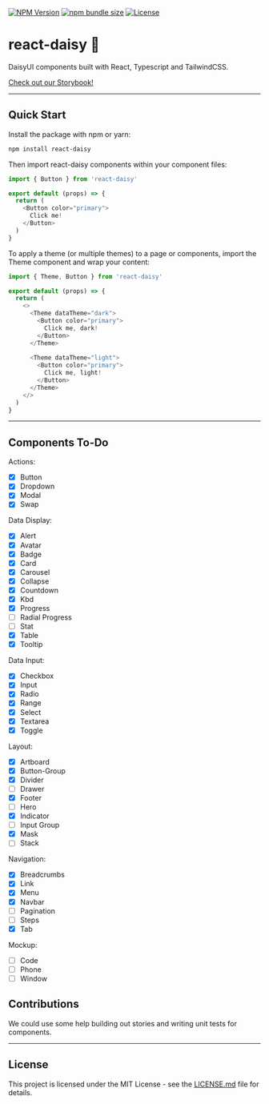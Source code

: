 [![NPM Version](https://img.shields.io/npm/v/react-daisy.svg?branch=master)](https://www.npmjs.com/package/react-daisy) [![npm bundle size](https://img.shields.io/bundlephobia/minzip/react-daisy)](https://bundlephobia.com/result?p=react-daisy) [![License](https://img.shields.io/npm/l/react-daisy.svg)](https://github.com/benjitrosch/react-daisy/blob/master/LICENSE) 

# react-daisy 🌼

DaisyUI components built with React, Typescript and TailwindCSS.

<a href="https://benjitrosch.github.io/react-daisy/">Check out our Storybook!</a>

----

## Quick Start

Install the package with npm or yarn:

```bash
npm install react-daisy
```

Then import react-daisy components within your component files:

```js
import { Button } from 'react-daisy'

export default (props) => {
  return (
    <Button color="primary">
      Click me!
    </Button>
  )
}
```

To apply a theme (or multiple themes) to a page or components, import the Theme component and wrap your content:

```js
import { Theme, Button } from 'react-daisy'

export default (props) => {
  return (
    <>
      <Theme dataTheme="dark">
        <Button color="primary">
          Click me, dark!
        </Button>
      </Theme>
      
      <Theme dataTheme="light">
        <Button color="primary">
          Click me, light!
        </Button>
      </Theme>
    </>
  )
}
```

---

## Components To-Do

Actions:
- [x] Button
- [X] Dropdown
- [X] Modal
- [X] Swap

Data Display:
- [x] Alert
- [X] Avatar
- [X] Badge
- [X] Card
- [X] Carousel
- [X] Collapse
- [X] Countdown
- [X] Kbd
- [X] Progress
- [ ] Radial Progress
- [ ] Stat
- [X] Table
- [X] Tooltip

Data Input:
- [X] Checkbox
- [X] Input
- [X] Radio
- [X] Range
- [X] Select
- [X] Textarea
- [X] Toggle

Layout:
- [X] Artboard
- [x] Button-Group
- [X] Divider
- [ ] Drawer
- [X] Footer
- [ ] Hero
- [X] Indicator
- [ ] Input Group
- [X] Mask
- [ ] Stack

Navigation:
- [X] Breadcrumbs
- [X] Link
- [X] Menu
- [X] Navbar
- [ ] Pagination
- [ ] Steps
- [X] Tab

Mockup:
- [ ] Code
- [ ] Phone
- [ ] Window

## Contributions

We could use some help building out stories and writing unit tests for components.

___

## License

This project is licensed under the MIT License - see the [LICENSE.md](https://github.com/oslabs-beta/giraffeQL/blob/main/LICENSE) file for details.
